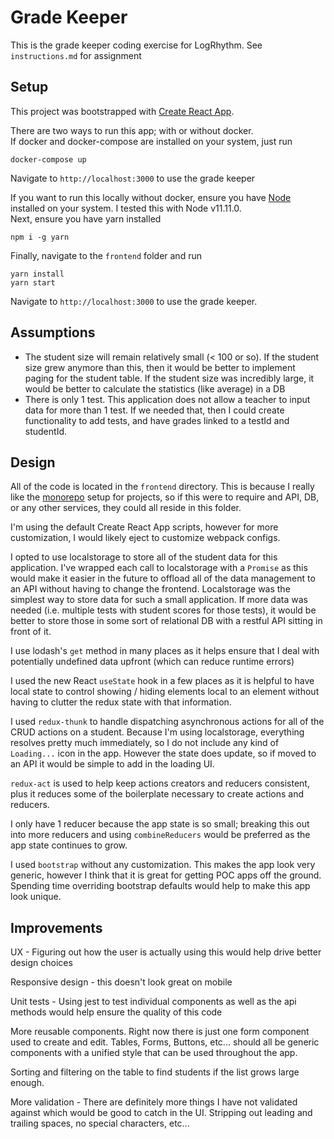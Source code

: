 # Grade Keeper

This is the grade keeper coding exercise for LogRhythm. See `instructions.md` for assignment

## Setup

This project was bootstrapped with [Create React App](https://github.com/facebook/create-react-app).

There are two ways to run this app; with or without docker.  
If docker and docker-compose are installed on your system, just run

```
docker-compose up
```

Navigate to `http://localhost:3000` to use the grade keeper

If you want to run this locally without docker, ensure you have [Node](https://nodejs.org/en/) installed on your system. I tested this with Node v11.11.0.  
Next, ensure you have yarn installed

```
npm i -g yarn
```

Finally, navigate to the `frontend` folder and run

```
yarn install
yarn start
```

Navigate to `http://localhost:3000` to use the grade keeper.

## Assumptions

- The student size will remain relatively small (< 100 or so). If the student size grew anymore than this, then it would be better to implement paging for the student table. If the student size was incredibly large, it would be better to calculate the statistics (like average) in a DB
- There is only 1 test. This application does not allow a teacher to input data for more than 1 test. If we needed that, then I could create functionality to add tests, and have grades linked to a testId and studentId.

## Design

All of the code is located in the `frontend` directory. This is because I really like the [monorepo](https://danluu.com/monorepo/) setup for projects, so if this were to require and API, DB, or any other services, they could all reside in this folder.

I'm using the default Create React App scripts, however for more customization, I would likely eject to customize webpack configs.

I opted to use localstorage to store all of the student data for this application. I've wrapped each call to localstorage with a `Promise` as this would make it easier in the future to offload all of the data management to an API without having to change the frontend. Localstorage was the simplest way to store data for such a small application. If more data was needed (i.e. multiple tests with student scores for those tests), it would be better to store those in some sort of relational DB with a restful API sitting in front of it.

I use lodash's `get` method in many places as it helps ensure that I deal with potentially undefined data upfront (which can reduce runtime errors)

I used the new React `useState` hook in a few places as it is helpful to have local state to control showing / hiding elements local to an element without having to clutter the redux state with that information.

I used `redux-thunk` to handle dispatching asynchronous actions for all of the CRUD actions on a student. Because I'm using localstorage, everything resolves pretty much immediately, so I do not include any kind of `Loading...` icon in the app. However the state does update, so if moved to an API it would be simple to add in the loading UI.

`redux-act` is used to help keep actions creators and reducers consistent, plus it reduces some of the boilerplate necessary to create actions and reducers.

I only have 1 reducer because the app state is so small; breaking this out into more reducers and using `combineReducers` would be preferred as the app state continues to grow.

I used `bootstrap` without any customization. This makes the app look very generic, however I think that it is great for getting POC apps off the ground. Spending time overriding bootstrap defaults would help to make this app look unique.

## Improvements

UX - Figuring out how the user is actually using this would help drive better design choices

Responsive design - this doesn't look great on mobile

Unit tests - Using jest to test individual components as well as the api methods would help ensure the quality of this code

More reusable components. Right now there is just one form component used to create and edit. Tables, Forms, Buttons, etc... should all be generic components with a unified style that can be used throughout the app.

Sorting and filtering on the table to find students if the list grows large enough.

More validation - There are definitely more things I have not validated against which would be good to catch in the UI. Stripping out leading and trailing spaces, no special characters, etc...
